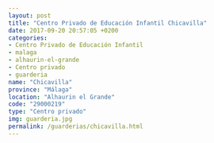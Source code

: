 ```yaml
---
layout: post
title: "Centro Privado de Educación Infantil Chicavilla"
date: 2017-09-20 20:57:05 +0200
categories:
- Centro Privado de Educación Infantil
- malaga
- alhaurin-el-grande
- Centro privado
- guarderia
name: "Chicavilla"
province: "Málaga"
location: "Alhaurin el Grande"
code: "29000219"
type: "Centro privado"
img: guarderia.jpg
permalink: /guarderias/chicavilla.html
---
```

